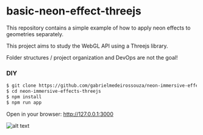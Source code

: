 # basic-neon-effect-threejs


This repository contains a simple example of how to apply neon effects to geometries separately.

This project aims to study the WebGL API using a Threejs library.

Folder structures / project organization and DevOps are not the goal!


### DIY

```sh
$ git clone https://github.com/gabrielmedeirossouza/neon-immersive-effects-threejs.git
$ cd neon-immersive-effects-threejs
$ npm install
$ npm run app
```

Open in your browser: http://127.0.0.1:3000

![alt text](https://github.com/gabrielmedeirossouza/basic-neon-effect-threejs/)
